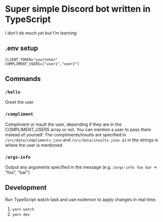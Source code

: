 # Super simple Discord bot written in TypeScript
_I don't do much yet but I'm learning_

## .env setup
```
CLIENT_TOKEN="yourtoken"
COMPLIMENT_USERS=["user1","user2"]
```

## Commands
### `/hello`
Greet the user
### `/compliment`
Compliment or insult the user, depending if they are in the COMPLIMENT_USERS array or not. You can mention a user to pass them instead of yourself. The compliments/insults are specified in `/src/data/compliments.json` and `/src/data/insults.json`. `$1` in the strings is where the user is mentioned
### `/args-info`
Output any arguments specified in the message (e.g. `/args-info foo bar` -> "foo", "bar")


## Development
Run TypeScript watch task and use nodemon to apply changes in real time.
1. `yarn watch`
2. `yarn dev`
